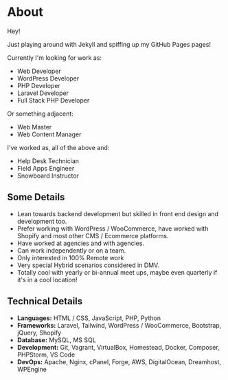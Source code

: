# About

Hey!

Just playing around with Jekyll and spiffing up my GitHub Pages pages!

Currently I'm looking for work as:

* Web Developer 
* WordPress Developer 
* PHP Developer 
* Laravel Developer 
* Full Stack PHP Developer

Or something adjacent:

* Web Master
* Web Content Manager

I've worked as, all of the above and:

* Help Desk Technician
* Field Apps Engineer
* Snowboard Instructor

## Some Details
* Lean towards backend development but skilled in front end design and development too. 
* Prefer working with WordPress / WooCommerce, have worked with Shopify and most other CMS / Ecommerce platforms. 
* Have worked at agencies and with agencies. 
* Can work independently or on a team. 
* Only interested in 100% Remote work 
* Very special Hybrid scenarios considered in DMV. 
* Totally cool with yearly or bi-annual meet ups, maybe even quarterly if it's in a cool location!

## Technical Details

* **Languages:** HTML / CSS, JavaScript, PHP, Python
* **Frameworks:** Laravel, Tailwind, WordPress / WooCommerce, Bootstrap, jQuery, Shopify
* **Database:** MySQL, MS SQL
* **Development:** Git, Vagrant, VirtualBox, Homestead, Docker, Composer, PHPStorm, VS Code
* **DevOps:** Apache, Nginx, cPanel, Forge, AWS, DigitalOcean, Dreamhost, WPEngine